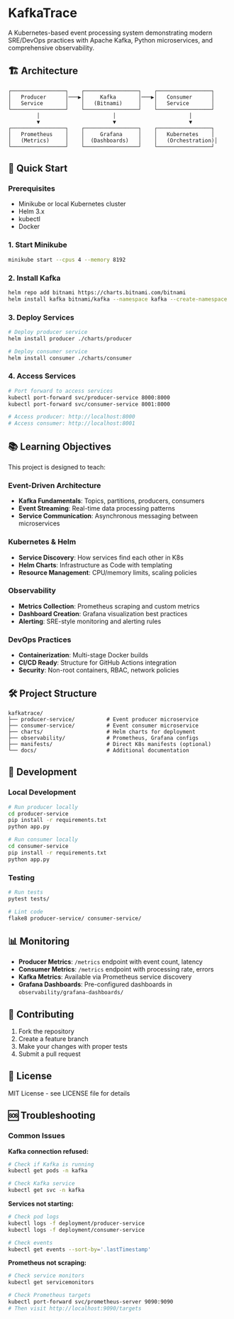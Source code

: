 # KafkaTrace

A Kubernetes-based event processing system demonstrating modern SRE/DevOps practices with Apache Kafka, Python microservices, and comprehensive observability.

## 🏗️ Architecture

```
┌─────────────────┐    ┌─────────────────┐    ┌─────────────────┐
│   Producer      │───▶│     Kafka       │───▶│   Consumer      │
│   Service       │    │   (Bitnami)     │    │   Service       │
└─────────────────┘    └─────────────────┘    └─────────────────┘
         │                       │                       │
         ▼                       ▼                       ▼
┌─────────────────┐    ┌─────────────────┐    ┌─────────────────┐
│   Prometheus    │    │     Grafana     │    │   Kubernetes    │
│   (Metrics)     │    │  (Dashboards)   │    │   (Orchestration)│
└─────────────────┘    └─────────────────┘    └─────────────────┘
```

## 🚀 Quick Start

### Prerequisites
- Minikube or local Kubernetes cluster
- Helm 3.x
- kubectl
- Docker

### 1. Start Minikube
```bash
minikube start --cpus 4 --memory 8192
```

### 2. Install Kafka
```bash
helm repo add bitnami https://charts.bitnami.com/bitnami
helm install kafka bitnami/kafka --namespace kafka --create-namespace
```

### 3. Deploy Services
```bash
# Deploy producer service
helm install producer ./charts/producer

# Deploy consumer service  
helm install consumer ./charts/consumer
```

### 4. Access Services
```bash
# Port forward to access services
kubectl port-forward svc/producer-service 8000:8000
kubectl port-forward svc/consumer-service 8001:8000

# Access producer: http://localhost:8000
# Access consumer: http://localhost:8001
```

## 📚 Learning Objectives

This project is designed to teach:

### Event-Driven Architecture
- **Kafka Fundamentals**: Topics, partitions, producers, consumers
- **Event Streaming**: Real-time data processing patterns
- **Service Communication**: Asynchronous messaging between microservices

### Kubernetes & Helm
- **Service Discovery**: How services find each other in K8s
- **Helm Charts**: Infrastructure as Code with templating
- **Resource Management**: CPU/memory limits, scaling policies

### Observability
- **Metrics Collection**: Prometheus scraping and custom metrics
- **Dashboard Creation**: Grafana visualization best practices
- **Alerting**: SRE-style monitoring and alerting rules

### DevOps Practices
- **Containerization**: Multi-stage Docker builds
- **CI/CD Ready**: Structure for GitHub Actions integration
- **Security**: Non-root containers, RBAC, network policies

## 🛠️ Project Structure

```
kafkatrace/
├── producer-service/          # Event producer microservice
├── consumer-service/          # Event consumer microservice  
├── charts/                    # Helm charts for deployment
├── observability/             # Prometheus, Grafana configs
├── manifests/                 # Direct K8s manifests (optional)
└── docs/                      # Additional documentation
```

## 🔧 Development

### Local Development
```bash
# Run producer locally
cd producer-service
pip install -r requirements.txt
python app.py

# Run consumer locally  
cd consumer-service
pip install -r requirements.txt
python app.py
```

### Testing
```bash
# Run tests
pytest tests/

# Lint code
flake8 producer-service/ consumer-service/
```

## 📊 Monitoring

- **Producer Metrics**: `/metrics` endpoint with event count, latency
- **Consumer Metrics**: `/metrics` endpoint with processing rate, errors
- **Kafka Metrics**: Available via Prometheus service discovery
- **Grafana Dashboards**: Pre-configured dashboards in `observability/grafana-dashboards/`

## 🤝 Contributing

1. Fork the repository
2. Create a feature branch
3. Make your changes with proper tests
4. Submit a pull request

## 📄 License

MIT License - see LICENSE file for details

## 🆘 Troubleshooting

### Common Issues

**Kafka connection refused:**
```bash
# Check if Kafka is running
kubectl get pods -n kafka

# Check Kafka service
kubectl get svc -n kafka
```

**Services not starting:**
```bash
# Check pod logs
kubectl logs -f deployment/producer-service
kubectl logs -f deployment/consumer-service

# Check events
kubectl get events --sort-by='.lastTimestamp'
```

**Prometheus not scraping:**
```bash
# Check service monitors
kubectl get servicemonitors

# Check Prometheus targets
kubectl port-forward svc/prometheus-server 9090:9090
# Then visit http://localhost:9090/targets
```